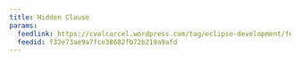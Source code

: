 ```yaml
---
title: Hidden Clause
params:
  feedlink: https://cvalcarcel.wordpress.com/tag/eclipse-development/feed/
  feedid: f32e73ae9a7fce38682fb72b219a9afd
---
```

